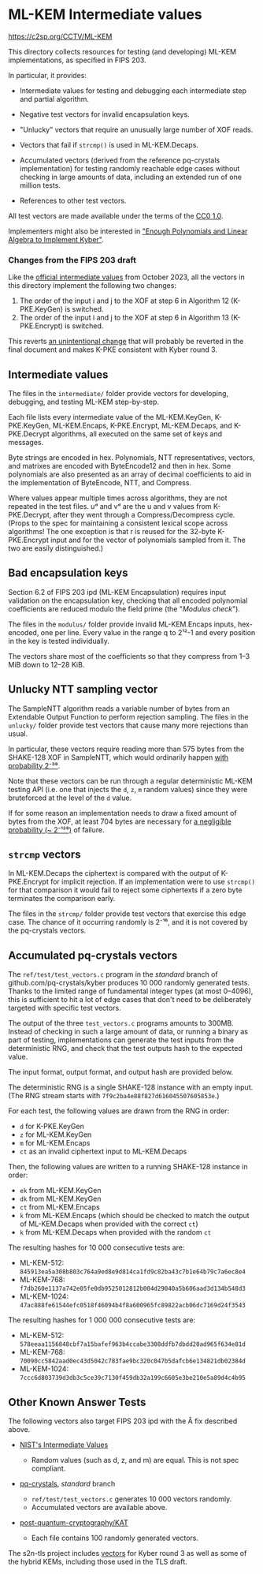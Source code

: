 # ML-KEM Intermediate values

https://c2sp.org/CCTV/ML-KEM

This directory collects resources for testing (and developing) ML-KEM
implementations, as specified in FIPS 203.

In particular, it provides:

* Intermediate values for testing and debugging each intermediate step and
  partial algorithm.

* Negative test vectors for invalid encapsulation keys.

* "Unlucky" vectors that require an unusually large number of XOF reads.

* Vectors that fail if `strcmp()` is used in ML-KEM.Decaps.

* Accumulated vectors (derived from the reference pq-crystals implementation)
  for testing randomly reachable edge cases without checking in large amounts
  of data, including an extended run of one million tests.

* References to other test vectors.

All test vectors are made available under the terms of the
[CC0 1.0](http://creativecommons.org/publicdomain/zero/1.0).

Implementers might also be interested in ["Enough Polynomials and Linear Algebra
to Implement Kyber"](https://words.filippo.io/kyber-math/).

### Changes from the FIPS 203 draft

Like the [official intermediate values][NIST vectors] from October 2023, all the
vectors in this directory implement the following two changes:

1. The order of the input i and j to the XOF at step 6 in Algorithm 12
   (K-PKE.KeyGen) is switched.
2. The order of the input i and j to the XOF at step 6 in Algorithm 13
   (K-PKE.Encrypt) is switched.

This reverts [an unintentional change][pqc-forum discussion] that will probably
be reverted in the final document and makes K-PKE consistent with Kyber round 3.

[NIST vectors]: https://csrc.nist.gov/Projects/post-quantum-cryptography/post-quantum-cryptography-standardization/example-files

[pqc-forum discussion]: https://groups.google.com/a/list.nist.gov/g/pqc-forum/c/s-C-zIAeKfE/m/eZJmXYsSAQAJ

## Intermediate values

The files in the `intermediate/` folder provide vectors for developing,
debugging, and testing ML-KEM step-by-step.

Each file lists every intermediate value of the ML-KEM.KeyGen, K-PKE.KeyGen,
ML-KEM.Encaps, K-PKE.Encrypt, ML-KEM.Decaps, and K-PKE.Decrypt algorithms, all
executed on the same set of keys and messages.

Byte strings are encoded in hex. Polynomials, NTT representatives, vectors, and
matrixes are encoded with ByteEncode12 and then in hex. Some polynomials are
also presented as an array of decimal coefficients to aid in the implementation
of ByteEncode, NTT, and Compress.

Where values appear multiple times across algorithms, they are not repeated in
the test files. uᵈ and vᵈ are the u and v values from K-PKE.Decrypt, after they
went through a Compress/Decompress cycle. (Props to the spec for maintaining a
consistent lexical scope across algorithms! The one exception is that r is
reused for the 32-byte K-PKE.Encrypt input and for the vector of polynomials
sampled from it. The two are easily distinguished.)

## Bad encapsulation keys

Section 6.2 of FIPS 203 ipd (ML-KEM Encapsulation) requires input validation on
the encapsulation key, checking that all encoded polynomial coefficients are
reduced modulo the field prime (the "*Modulus check*").

The files in the `modulus/` folder provide invalid ML-KEM.Encaps inputs,
hex-encoded, one per line. Every value in the range q to 2¹²-1 and every
position in the key is tested individually.

The vectors share most of the coefficients so that they compress from 1–3 MiB
down to 12–28 KiB.

## Unlucky NTT sampling vector

The SampleNTT algorithm reads a variable number of bytes from an Extendable
Output Function to perform rejection sampling. The files in the `unlucky/`
folder provide test vectors that cause many more rejections than usual.

In particular, these vectors require reading more than 575 bytes from the
SHAKE-128 XOF in SampleNTT, which would ordinarily happen [with probability
2⁻³⁸](https://www.wolframalpha.com/input?i=binomcdf%28384%2C+3329%2F4096%2C+255%29).

Note that these vectors can be run through a regular deterministic ML-KEM
testing API (i.e. one that injects the `d`, `z`, `m` random values) since they
were bruteforced at the level of the `d` value.

If for some reason an implementation needs to draw a fixed amount of bytes from
the XOF, at least 704 bytes are necessary for [a negligible probability (~
2⁻¹²⁸)](https://www.wolframalpha.com/input?i=binomcdf%28469%2C+3329%2F4096%2C+255%29)
of failure.

## `strcmp` vectors

In ML-KEM.Decaps the ciphertext is compared with the output of K-PKE.Encrypt for
implicit rejection. If an implementation were to use `strcmp()` for that
comparison it would fail to reject some ciphertexts if a zero byte terminates
the comparison early.

The files in the `strcmp/` folder provide test vectors that exercise this edge
case. The chance of it occurring randomly is 2⁻¹⁶, and it is not covered by the
pq-crystals vectors.

## Accumulated pq-crystals vectors

The `ref/test/test_vectors.c` program in the *standard* branch of
github.com/pq-crystals/kyber produces 10 000 randomly generated tests.
Thanks to the limited range of fundamental integer types (at most 0–4096), this
is sufficient to hit a lot of edge cases that don't need to be deliberately
targeted with specific test vectors.

The output of the three `test_vectors.c` programs amounts to 300MB. Instead of
checking in such a large amount of data, or running a binary as part of testing,
implementations can generate the test inputs from the deterministic RNG, and
check that the test outputs hash to the expected value.

The input format, output format, and output hash are provided below.

The deterministic RNG is a single SHAKE-128 instance with an empty input.
(The RNG stream starts with `7f9c2ba4e88f827d616045507605853e`.)

For each test, the following values are drawn from the RNG in order:

* `d` for K-PKE.KeyGen
* `z` for ML-KEM.KeyGen
* `m` for ML-KEM.Encaps
* `ct` as an invalid ciphertext input to ML-KEM.Decaps

Then, the following values are written to a running SHAKE-128 instance in order:

* `ek` from ML-KEM.KeyGen
* `dk` from ML-KEM.KeyGen
* `ct` from ML-KEM.Encaps
* `k` from ML-KEM.Encaps (which should be checked to match the output of
  ML-KEM.Decaps when provided with the correct `ct`)
* `k` from ML-KEM.Decaps when provided with the random `ct`

The resulting hashes for 10 000 consecutive tests are:

* ML-KEM-512: `845913ea5a308b803c764a9ed8e9d814ca1fd9c82ba43c7b1e64b79c7a6ec8e4`
* ML-KEM-768: `f7db260e1137a742e05fe0db9525012812b004d29040a5b606aad3d134b548d3`
* ML-KEM-1024: `47ac888fe61544efc0518f46094b4f8a600965fc89822acb06dc7169d24f3543`

The resulting hashes for 1 000 000 consecutive tests are:

* ML-KEM-512: `578eeaa1156848cbf7a15bafef963b4ccabe3308ddfb7dbdd20ad965f634e81d`
* ML-KEM-768: `70090cc5842aad0ec43d5042c783fae9bc320c047b5dafcb6e134821db02384d`
* ML-KEM-1024: `7ccc6d803739d3db3c5ce39c7130f459db32a199c6605e3be210e5a89d4c4b95`

## Other Known Answer Tests

The following vectors also target FIPS 203 ipd with the Â fix described above.

* [NIST's Intermediate Values](https://csrc.nist.gov/Projects/post-quantum-cryptography/post-quantum-cryptography-standardization/example-files)
    * Random values (such as d, z, and m) are equal. This is not spec compliant.

* [pq-crystals](https://github.com/pq-crystals/kyber), *standard* branch
    * `ref/test/test_vectors.c` generates 10 000 vectors randomly.
    * Accumulated vectors are available above.

* [post-quantum-cryptography/KAT](https://github.com/post-quantum-cryptography/KAT/tree/main/MLKEM)
    * Each file contains 100 randomly generated vectors.

The s2n-tls project includes
[vectors](https://github.com/aws/s2n-tls/tree/a6517c5fe97b1aa1898f2233498613dd53735bd8/tests/unit/kats)
for Kyber round 3 as well as some of the hybrid KEMs, including those used in
the TLS draft.
